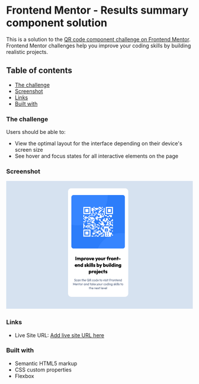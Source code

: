 # Frontend Mentor - Results summary component solution

This is a solution to the [QR code component challenge on Frontend Mentor](https://www.frontendmentor.io/challenges/qr-code-component-iux_sIO_H). Frontend Mentor challenges help you improve your coding skills by building realistic projects.

## Table of contents

  - [The challenge](#the-challenge)
  - [Screenshot](#screenshot)
  - [Links](#links)
  - [Built with](#built-with)


### The challenge

Users should be able to:

- View the optimal layout for the interface depending on their device's screen size
- See hover and focus states for all interactive elements on the page

### Screenshot

![](/images/qr-component.png)

### Links

- Live Site URL: [Add live site URL here](https://kylea99.github.io/qr-code-project/)

### Built with

- Semantic HTML5 markup
- CSS custom properties
- Flexbox